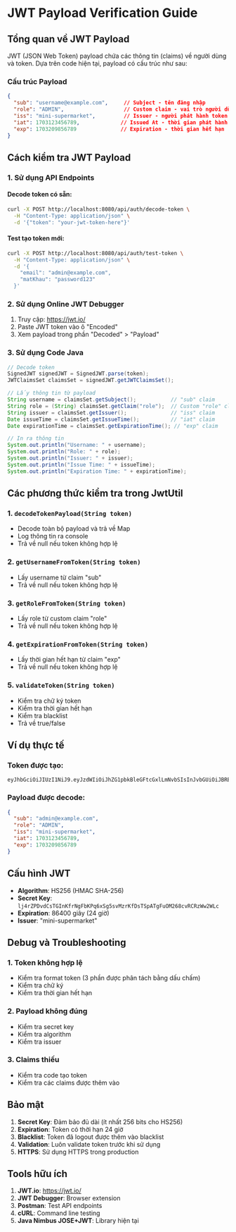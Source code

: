 # JWT Payload Verification Guide

## Tổng quan về JWT Payload

JWT (JSON Web Token) payload chứa các thông tin (claims) về người dùng và token. Dựa trên code hiện tại, payload có cấu trúc như sau:

### Cấu trúc Payload

```json
{
  "sub": "username@example.com",     // Subject - tên đăng nhập
  "role": "ADMIN",                   // Custom claim - vai trò người dùng
  "iss": "mini-supermarket",         // Issuer - người phát hành token
  "iat": 1703123456789,             // Issued At - thời gian phát hành
  "exp": 1703209856789              // Expiration - thời gian hết hạn
}
```

## Cách kiểm tra JWT Payload

### 1. Sử dụng API Endpoints

#### Decode token có sẵn:
```bash
curl -X POST http://localhost:8080/api/auth/decode-token \
  -H "Content-Type: application/json" \
  -d '{"token": "your-jwt-token-here"}'
```

#### Test tạo token mới:
```bash
curl -X POST http://localhost:8080/api/auth/test-token \
  -H "Content-Type: application/json" \
  -d '{
    "email": "admin@example.com",
    "matKhau": "password123"
  }'
```

### 2. Sử dụng Online JWT Debugger

1. Truy cập: https://jwt.io/
2. Paste JWT token vào ô "Encoded"
3. Xem payload trong phần "Decoded" > "Payload"

### 3. Sử dụng Code Java

```java
// Decode token
SignedJWT signedJWT = SignedJWT.parse(token);
JWTClaimsSet claimsSet = signedJWT.getJWTClaimsSet();

// Lấy thông tin từ payload
String username = claimsSet.getSubject();           // "sub" claim
String role = (String) claimsSet.getClaim("role");  // Custom "role" claim
String issuer = claimsSet.getIssuer();              // "iss" claim
Date issueTime = claimsSet.getIssueTime();          // "iat" claim
Date expirationTime = claimsSet.getExpirationTime(); // "exp" claim

// In ra thông tin
System.out.println("Username: " + username);
System.out.println("Role: " + role);
System.out.println("Issuer: " + issuer);
System.out.println("Issue Time: " + issueTime);
System.out.println("Expiration Time: " + expirationTime);
```

## Các phương thức kiểm tra trong JwtUtil

### 1. `decodeTokenPayload(String token)`
- Decode toàn bộ payload và trả về Map
- Log thông tin ra console
- Trả về null nếu token không hợp lệ

### 2. `getUsernameFromToken(String token)`
- Lấy username từ claim "sub"
- Trả về null nếu token không hợp lệ

### 3. `getRoleFromToken(String token)`
- Lấy role từ custom claim "role"
- Trả về null nếu token không hợp lệ

### 4. `getExpirationFromToken(String token)`
- Lấy thời gian hết hạn từ claim "exp"
- Trả về null nếu token không hợp lệ

### 5. `validateToken(String token)`
- Kiểm tra chữ ký token
- Kiểm tra thời gian hết hạn
- Kiểm tra blacklist
- Trả về true/false

## Ví dụ thực tế

### Token được tạo:
```
eyJhbGciOiJIUzI1NiJ9.eyJzdWIiOiJhZG1pbkBleGFtcGxlLmNvbSIsInJvbGUiOiJBRE1JTiIsImlzcyI6Im1pbmktc3VwZXJtYXJrZXQiLCJpYXQiOjE3MDMxMjM0NTY3ODksImV4cCI6MTcwMzIwOTg1Njc4OX0.signature
```

### Payload được decode:
```json
{
  "sub": "admin@example.com",
  "role": "ADMIN",
  "iss": "mini-supermarket",
  "iat": 1703123456789,
  "exp": 1703209856789
}
```

## Cấu hình JWT

- **Algorithm**: HS256 (HMAC SHA-256)
- **Secret Key**: `lj4rZPDvdCsTGInKfrNgFbKPq6xSg5svMzrKfDsTSpATgFuOM268cvRCRzWw2WLc`
- **Expiration**: 86400 giây (24 giờ)
- **Issuer**: "mini-supermarket"

## Debug và Troubleshooting

### 1. Token không hợp lệ
- Kiểm tra format token (3 phần được phân tách bằng dấu chấm)
- Kiểm tra chữ ký
- Kiểm tra thời gian hết hạn

### 2. Payload không đúng
- Kiểm tra secret key
- Kiểm tra algorithm
- Kiểm tra issuer

### 3. Claims thiếu
- Kiểm tra code tạo token
- Kiểm tra các claims được thêm vào

## Bảo mật

1. **Secret Key**: Đảm bảo đủ dài (ít nhất 256 bits cho HS256)
2. **Expiration**: Token có thời hạn 24 giờ
3. **Blacklist**: Token đã logout được thêm vào blacklist
4. **Validation**: Luôn validate token trước khi sử dụng
5. **HTTPS**: Sử dụng HTTPS trong production

## Tools hữu ích

1. **JWT.io**: https://jwt.io/
2. **JWT Debugger**: Browser extension
3. **Postman**: Test API endpoints
4. **cURL**: Command line testing
5. **Java Nimbus JOSE+JWT**: Library hiện tại 